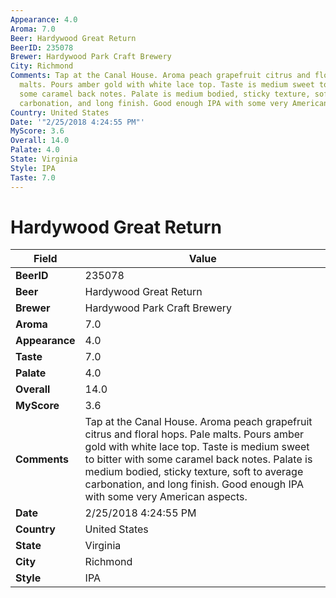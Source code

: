 ```yaml
---
Appearance: 4.0
Aroma: 7.0
Beer: Hardywood Great Return
BeerID: 235078
Brewer: Hardywood Park Craft Brewery
City: Richmond
Comments: Tap at the Canal House. Aroma peach grapefruit citrus and floral hops. Pale
  malts. Pours amber gold with white lace top. Taste is medium sweet to bitter with
  some caramel back notes. Palate is medium bodied, sticky texture, soft to average
  carbonation, and long finish. Good enough IPA with some very American aspects.
Country: United States
Date: '"2/25/2018 4:24:55 PM"'
MyScore: 3.6
Overall: 14.0
Palate: 4.0
State: Virginia
Style: IPA
Taste: 7.0
---
```


# Hardywood Great Return

| Field         | Value |
|---------------|-------|
| **BeerID** | 235078 |
| **Beer** | Hardywood Great Return |
| **Brewer** | Hardywood Park Craft Brewery |
| **Aroma** | 7.0 |
| **Appearance** | 4.0 |
| **Taste** | 7.0 |
| **Palate** | 4.0 |
| **Overall** | 14.0 |
| **MyScore** | 3.6 |
| **Comments** | Tap at the Canal House. Aroma peach grapefruit citrus and floral hops. Pale malts. Pours amber gold with white lace top. Taste is medium sweet to bitter with some caramel back notes. Palate is medium bodied, sticky texture, soft to average carbonation, and long finish. Good enough IPA with some very American aspects. |
| **Date** | 2/25/2018 4:24:55 PM |
| **Country** | United States |
| **State** | Virginia |
| **City** | Richmond |
| **Style** | IPA |
